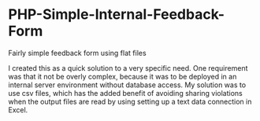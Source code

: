 PHP-Simple-Internal-Feedback-Form
=================================

Fairly simple feedback form using flat files

I created this as a quick solution to a very specific need. One requirement was that it not be overly complex, because it was to be deployed in an internal server environment without database access. My solution was to use csv files, which has the added benefit of avoiding sharing violations when the output files are read by using setting up a text data connection in Excel.
